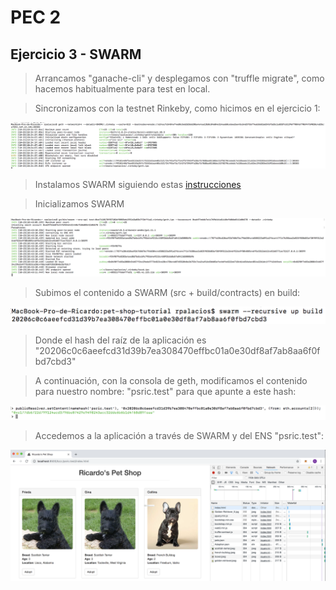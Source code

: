 # PEC 2

## Ejercicio 3 - SWARM

> Arrancamos "ganache-cli" y desplegamos con "truffle migrate", como hacemos habitualmente para test en local.

> Sincronizamos con la testnet Rinkeby, como hicimos en el ejercicio 1:

![Img231](./img/rinkeby.png)

> Instalamos SWARM siguiendo estas [instrucciones](https://swarm-guide.readthedocs.io/en/latest/installation.html)

> Inicializamos SWARM

![Img232](./img/swarm.png)


> Subimos el contenido a SWARM (src + build/contracts) en build:

![Img233](./img/swarmUpload.png)

> Donde el hash del raíz de la aplicación es "20206c0c6aeefcd31d39b7ea308470effbc01a0e30df8af7ab8aa6f0fbd7cbd3"

> A continuación, con la consola de geth, modificamos el contenido para nuestro nombre: "psric.test" para que apunte a este hash:

![Img234](./img/ens.png)

> Accedemos a la aplicación a través de SWARM y del ENS "psric.test":

![Img235](./img/psric.png)
